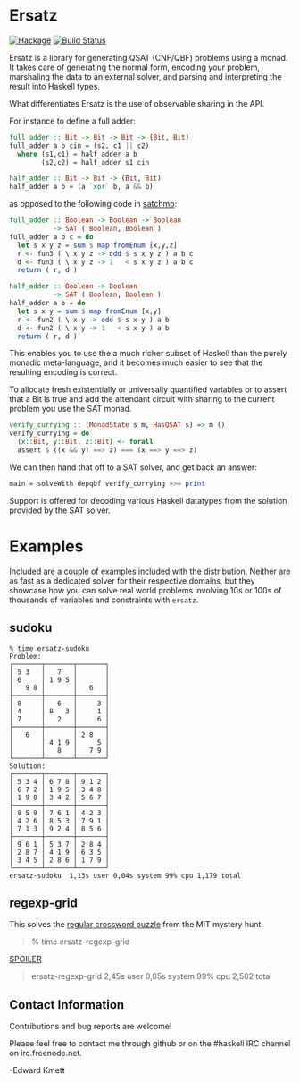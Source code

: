 # Ersatz

[![Hackage](https://img.shields.io/hackage/v/ersatz.svg)](https://hackage.haskell.org/package/ersatz) [![Build Status](https://secure.travis-ci.org/ekmett/ersatz.png)](http://travis-ci.org/ekmett/ersatz)

Ersatz is a library for generating QSAT (CNF/QBF) problems using a monad. It takes care of generating the normal form, encoding your problem, marshaling the data to an external solver, and parsing and interpreting the result into Haskell types.

What differentiates Ersatz is the use of observable sharing in the API.

For instance to define a full adder:

```haskell
full_adder :: Bit -> Bit -> Bit -> (Bit, Bit)
full_adder a b cin = (s2, c1 || c2)
  where (s1,c1) = half_adder a b
        (s2,c2) = half_adder s1 cin

half_adder :: Bit -> Bit -> (Bit, Bit)
half_adder a b = (a `xor` b, a && b)
```

as opposed to the following code in [satchmo](https://hackage.haskell.org/package/satchmo/):


```haskell
full_adder :: Boolean -> Boolean -> Boolean
           -> SAT ( Boolean, Boolean )
full_adder a b c = do
  let s x y z = sum $ map fromEnum [x,y,z]
  r <- fun3 ( \ x y z -> odd $ s x y z ) a b c
  d <- fun3 ( \ x y z -> 1   < s x y z ) a b c
  return ( r, d )

half_adder :: Boolean -> Boolean
           -> SAT ( Boolean, Boolean )
half_adder a b = do
  let s x y = sum $ map fromEnum [x,y]
  r <- fun2 ( \ x y -> odd $ s x y ) a b
  d <- fun2 ( \ x y -> 1   < s x y ) a b
  return ( r, d )
```

This enables you to use the a much richer subset of Haskell than the purely monadic meta-language, and it becomes much easier to see that the resulting encoding is correct.

To allocate fresh existentially or universally quantified variables or to assert that a Bit is true and add the attendant circuit with sharing to the current problem you use the SAT monad.

```haskell
verify_currying :: (MonadState s m, HasQSAT s) => m ()
verify_currying = do
  (x::Bit, y::Bit, z::Bit) <- forall
  assert $ ((x && y) ==> z) === (x ==> y ==> z)
```

We can then hand that off to a SAT solver, and get back an answer:

```haskell
main = solveWith depqbf verify_currying >>= print
```

Support is offered for decoding various Haskell datatypes from the
solution provided by the SAT solver.

# Examples

Included are a couple of examples included with the distribution.
Neither are as fast as a dedicated solver for their respective
domains, but they showcase how you can solve real world problems
involving 10s or 100s of thousands of variables and constraints
with `ersatz`.

## sudoku

```
% time ersatz-sudoku
Problem:
┌───────┬───────┬───────┐
│ 5 3   │   7   │       │
│ 6     │ 1 9 5 │       │
│   9 8 │       │   6   │
├───────┼───────┼───────┤
│ 8     │   6   │     3 │
│ 4     │ 8   3 │     1 │
│ 7     │   2   │     6 │
├───────┼───────┼───────┤
│   6   │       │ 2 8   │
│       │ 4 1 9 │     5 │
│       │   8   │   7 9 │
└───────┴───────┴───────┘
Solution:
┌───────┬───────┬───────┐
│ 5 3 4 │ 6 7 8 │ 9 1 2 │
│ 6 7 2 │ 1 9 5 │ 3 4 8 │
│ 1 9 8 │ 3 4 2 │ 5 6 7 │
├───────┼───────┼───────┤
│ 8 5 9 │ 7 6 1 │ 4 2 3 │
│ 4 2 6 │ 8 5 3 │ 7 9 1 │
│ 7 1 3 │ 9 2 4 │ 8 5 6 │
├───────┼───────┼───────┤
│ 9 6 1 │ 5 3 7 │ 2 8 4 │
│ 2 8 7 │ 4 1 9 │ 6 3 5 │
│ 3 4 5 │ 2 8 6 │ 1 7 9 │
└───────┴───────┴───────┘
ersatz-sudoku  1,13s user 0,04s system 99% cpu 1,179 total
```

## regexp-grid

This solves the [regular crossword puzzle](https://github.com/ekmett/ersatz/raw/master/notes/grid.pdf) from the MIT mystery hunt.

> % time ersatz-regexp-grid

[SPOILER](notes/SPOILER.html)

> ersatz-regexp-grid  2,45s user 0,05s system 99% cpu 2,502 total

Contact Information
-------------------

Contributions and bug reports are welcome!

Please feel free to contact me through github or on the #haskell IRC channel on irc.freenode.net.

-Edward Kmett

